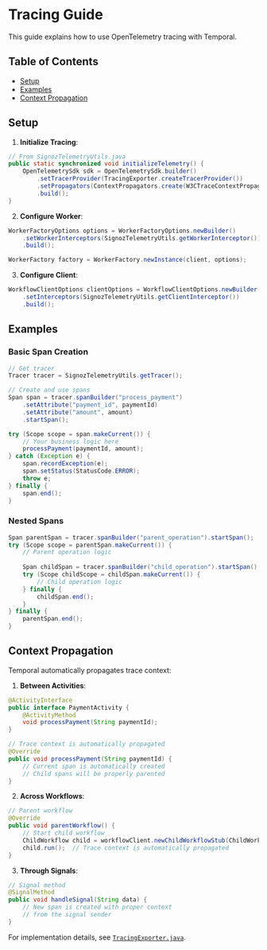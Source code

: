 # Tracing Guide

This guide explains how to use OpenTelemetry tracing with Temporal.

## Table of Contents
- [Setup](#setup)
- [Examples](#examples)
- [Context Propagation](#context-propagation)

## Setup

1. **Initialize Tracing**:
```java
// From SignozTelemetryUtils.java
public static synchronized void initializeTelemetry() {
    OpenTelemetrySdk sdk = OpenTelemetrySdk.builder()
        .setTracerProvider(TracingExporter.createTracerProvider())
        .setPropagators(ContextPropagators.create(W3CTraceContextPropagator.getInstance()))
        .build();
}
```

2. **Configure Worker**:
```java
WorkerFactoryOptions options = WorkerFactoryOptions.newBuilder()
    .setWorkerInterceptors(SignozTelemetryUtils.getWorkerInterceptor())
    .build();

WorkerFactory factory = WorkerFactory.newInstance(client, options);
```

3. **Configure Client**:
```java
WorkflowClientOptions clientOptions = WorkflowClientOptions.newBuilder()
    .setInterceptors(SignozTelemetryUtils.getClientInterceptor())
    .build();
```

## Examples

### Basic Span Creation

```java
// Get tracer
Tracer tracer = SignozTelemetryUtils.getTracer();

// Create and use spans
Span span = tracer.spanBuilder("process_payment")
    .setAttribute("payment_id", paymentId)
    .setAttribute("amount", amount)
    .startSpan();

try (Scope scope = span.makeCurrent()) {
    // Your business logic here
    processPayment(paymentId, amount);
} catch (Exception e) {
    span.recordException(e);
    span.setStatus(StatusCode.ERROR);
    throw e;
} finally {
    span.end();
}
```

### Nested Spans

```java
Span parentSpan = tracer.spanBuilder("parent_operation").startSpan();
try (Scope scope = parentSpan.makeCurrent()) {
    // Parent operation logic
    
    Span childSpan = tracer.spanBuilder("child_operation").startSpan();
    try (Scope childScope = childSpan.makeCurrent()) {
        // Child operation logic
    } finally {
        childSpan.end();
    }
} finally {
    parentSpan.end();
}
```

## Context Propagation

Temporal automatically propagates trace context:

1. **Between Activities**:
```java
@ActivityInterface
public interface PaymentActivity {
    @ActivityMethod
    void processPayment(String paymentId);
}

// Trace context is automatically propagated
@Override
public void processPayment(String paymentId) {
    // Current span is automatically created
    // Child spans will be properly parented
}
```

2. **Across Workflows**:
```java
// Parent workflow
@Override
public void parentWorkflow() {
    // Start child workflow
    ChildWorkflow child = workflowClient.newChildWorkflowStub(ChildWorkflow.class);
    child.run();  // Trace context is automatically propagated
}
```

3. **Through Signals**:
```java
// Signal method
@SignalMethod
public void handleSignal(String data) {
    // New span is created with proper context
    // from the signal sender
}
```

For implementation details, see [`TracingExporter.java`](../src/main/java/helloworld/config/TracingExporter.java). 